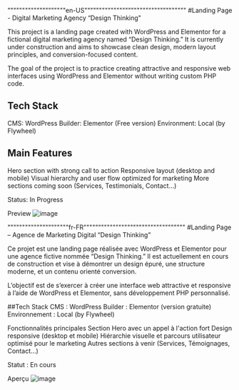 """"""""""""""""""""en-US"""""""""""""""""""""""""""""""""""
#Landing Page - Digital Marketing Agency “Design Thinking"

This project is a landing page created with WordPress and Elementor for a fictional digital marketing agency named “Design Thinking.” It is currently under construction and aims to showcase clean design, modern layout principles, and conversion-focused content.

The goal of the project is to practice creating attractive and responsive web interfaces using WordPress and Elementor without writing custom PHP code.

## Tech Stack
CMS: WordPress
Builder: Elementor (Free version)
Environment: Local (by Flywheel)

## Main Features
 Hero section with strong call to action
 Responsive layout (desktop and mobile)
 Visual hierarchy and user flow optimized for marketing
 More sections coming soon (Services, Testimonials, Contact…)

Status: In Progress 

Preview
![image](https://github.com/user-attachments/assets/eb0bb016-3b2c-4309-b045-1f6000d2144f)


"""""""""""""""""""""fr-FR"""""""""""""""""""""""""""""""""""
#Landing Page – Agence de Marketing Digital “Design Thinking”

Ce projet est une landing page réalisée avec WordPress et Elementor pour une agence fictive nommée “Design Thinking.” Il est actuellement en cours de construction et vise à démontrer un design épuré, une structure moderne, et un contenu orienté conversion.

L’objectif est de s’exercer à créer une interface web attractive et responsive à l’aide de WordPress et Elementor, sans développement PHP personnalisé.

##Tech Stack
CMS : WordPress
Builder : Elementor (version gratuite)
Environnement : Local (by Flywheel)

Fonctionnalités principales
 Section Hero avec un appel à l'action fort
 Design responsive (desktop et mobile)
 Hiérarchie visuelle et parcours utilisateur optimisé pour le marketing
 Autres sections à venir (Services, Témoignages, Contact…)

Statut : En cours 

Aperçu
![image](https://github.com/user-attachments/assets/936dd48b-5c88-4207-a839-43da8ffed016)

